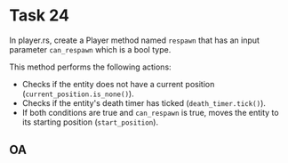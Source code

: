 # Task 24

In player.rs, create a Player method named `respawn` that has an input parameter 
`can_respawn` which is a bool type.

This method performs the following actions:

- Checks if the entity does not have a current position (`current_position.is_none()`).
- Checks if the entity's death timer has ticked (`death_timer.tick()`).
- If both conditions are true and `can_respawn` is true, moves the entity to its starting position
(`start_position`).

## OA
